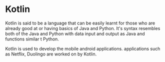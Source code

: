 # Kotlin
Kotlin is said to be a language that can be easily learnt for those
who are already good at or having basics of Java and Python.
It's syntax resembles both of the Java and Python with data input and 
output as Java and functions similar t Python.

Kotlin is used to develop the mobile android applications.
applications such as Netflix, Duolingo are worked on by Kotlin.
